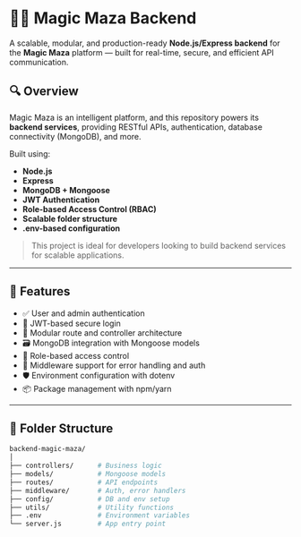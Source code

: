 # 🧙‍♂️ Magic Maza Backend

A scalable, modular, and production-ready **Node.js/Express backend** for the **Magic Maza** platform — built for real-time, secure, and efficient API communication.

## 🔍 Overview

Magic Maza is an intelligent platform, and this repository powers its **backend services**, providing RESTful APIs, authentication, database connectivity (MongoDB), and more.

Built using:
- **Node.js**
- **Express**
- **MongoDB + Mongoose**
- **JWT Authentication**
- **Role-based Access Control (RBAC)**
- **Scalable folder structure**
- **.env-based configuration**

> This project is ideal for developers looking to build backend services for scalable applications.

---

## 🚀 Features

- ✅ User and admin authentication
- 🔐 JWT-based secure login
- 🧩 Modular route and controller architecture
- 🗃️ MongoDB integration with Mongoose models
- 🎯 Role-based access control
- 🧪 Middleware support for error handling and auth
- 🛡️ Environment configuration with dotenv
- 📦 Package management with npm/yarn

---

## 📁 Folder Structure

```bash
backend-magic-maza/
│
├── controllers/      # Business logic
├── models/           # Mongoose models
├── routes/           # API endpoints
├── middleware/       # Auth, error handlers
├── config/           # DB and env setup
├── utils/            # Utility functions
├── .env              # Environment variables
└── server.js         # App entry point
